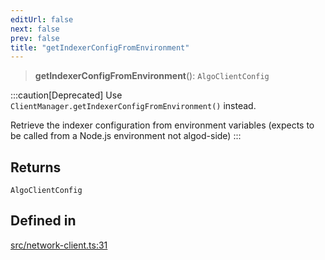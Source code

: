 ```yaml
---
editUrl: false
next: false
prev: false
title: "getIndexerConfigFromEnvironment"
---
```


> **getIndexerConfigFromEnvironment**(): `AlgoClientConfig`

:::caution[Deprecated]
Use `ClientManager.getIndexerConfigFromEnvironment()` instead.

Retrieve the indexer configuration from environment variables (expects to be called from a Node.js environment not algod-side)
:::

## Returns

`AlgoClientConfig`

## Defined in

[src/network-client.ts:31](https://github.com/algorandfoundation/algokit-utils-ts/blob/e57e96ab17213653e656688e8d7251c0107554cf/src/network-client.ts#L31)

